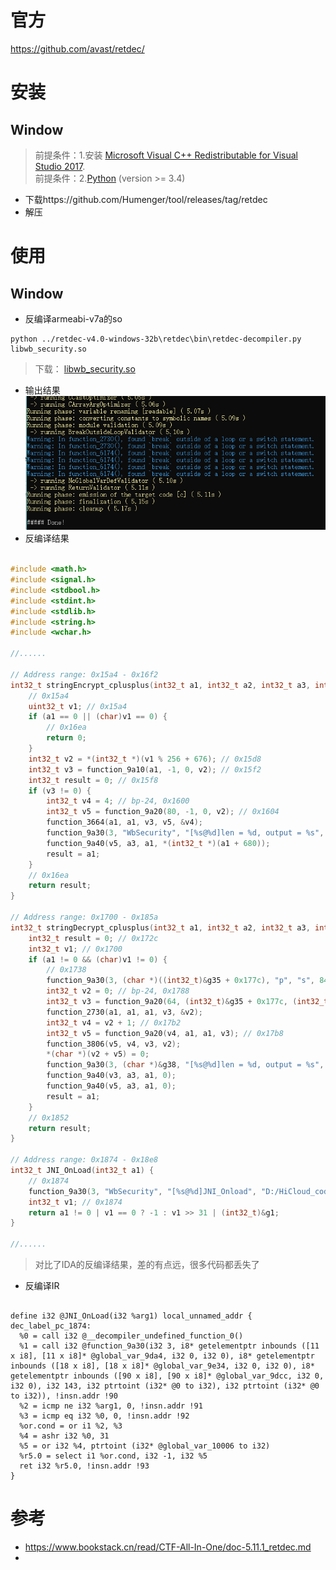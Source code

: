 # 官方
https://github.com/avast/retdec/
# 安装
## Window
> 前提条件：1.安装 [Microsoft Visual C++ Redistributable for Visual Studio 2017](https://support.microsoft.com/en-us/help/2977003/the-latest-supported-visual-c-downloads).\
> 前提条件：2.[Python](https://www.python.org/) (version >= 3.4)

- 下载https://github.com/Humenger/tool/releases/tag/retdec
- 解压
# 使用
## Window
- 反编译armeabi-v7a的so
```
python ../retdec-v4.0-windows-32b\retdec\bin\retdec-decompiler.py libwb_security.so
```
> 下载： [libwb_security.so](./libwb_security.so)
- 输出结果\
![image](./images/retdec_done.png)
- 反编译结果
```c

#include <math.h>
#include <signal.h>
#include <stdbool.h>
#include <stdint.h>
#include <stdlib.h>
#include <string.h>
#include <wchar.h>

//......

// Address range: 0x15a4 - 0x16f2
int32_t stringEncrypt_cplusplus(int32_t a1, int32_t a2, int32_t a3, int32_t a4) {
    // 0x15a4
    uint32_t v1; // 0x15a4
    if (a1 == 0 || (char)v1 == 0) {
        // 0x16ea
        return 0;
    }
    int32_t v2 = *(int32_t *)(v1 % 256 + 676); // 0x15d8
    int32_t v3 = function_9a10(a1, -1, 0, v2); // 0x15f2
    int32_t result = 0; // 0x15f8
    if (v3 != 0) {
        int32_t v4 = 4; // bp-24, 0x1600
        int32_t v5 = function_9a20(80, -1, 0, v2); // 0x1604
        function_3664(a1, a1, v3, v5, &v4);
        function_9a30(3, "WbSecurity", "[%s@%d]len = %d, output = %s", "D:/HiCloud_codes/Global_20191227/HwCloudDrive/Source/ModuleFileManager/jni/WbSecurity.cpp", 54, 4, v5);
        function_9a40(v5, a3, a1, *(int32_t *)(a1 + 680));
        result = a1;
    }
    // 0x16ea
    return result;
}

// Address range: 0x1700 - 0x185a
int32_t stringDecrypt_cplusplus(int32_t a1, int32_t a2, int32_t a3, int32_t a4) {
    int32_t result = 0; // 0x172c
    int32_t v1; // 0x1700
    if (a1 != 0 && (char)v1 != 0) {
        // 0x1738
        function_9a30(3, (char *)((int32_t)&g35 + 0x177c), "p", "s", 84, a1, a1);
        int32_t v2 = 0; // bp-24, 0x1788
        int32_t v3 = function_9a20(64, (int32_t)&g35 + 0x177c, (int32_t)"p", (int32_t)"s"); // 0x178c
        function_2730(a1, a1, a1, v3, &v2);
        int32_t v4 = v2 + 1; // 0x17b2
        int32_t v5 = function_9a20(v4, a1, a1, v3); // 0x17b8
        function_3806(v5, v4, v3, v2);
        *(char *)(v2 + v5) = 0;
        function_9a30(3, (char *)&g38, "[%s@%d]len = %d, output = %s", "s", 94, v2, v5);
        function_9a40(v3, a3, a1, 0);
        function_9a40(v5, a3, a1, 0);
        result = a1;
    }
    // 0x1852
    return result;
}

// Address range: 0x1874 - 0x18e8
int32_t JNI_OnLoad(int32_t a1) {
    // 0x1874
    function_9a30(3, "WbSecurity", "[%s@%d]JNI_Onload", "D:/HiCloud_codes/Global_20191227/HwCloudDrive/Source/ModuleFileManager/jni/WbSecurity.cpp", 143, (int32_t)&g45, (int32_t)&g45);
    int32_t v1; // 0x1874
    return a1 != 0 | v1 == 0 ? -1 : v1 >> 31 | (int32_t)&g1;
}

//......
```
> 对比了IDA的反编译结果，差的有点远，很多代码都丢失了
- 反编译IR
```lr

define i32 @JNI_OnLoad(i32 %arg1) local_unnamed_addr {
dec_label_pc_1874:
  %0 = call i32 @__decompiler_undefined_function_0()
  %1 = call i32 @function_9a30(i32 3, i8* getelementptr inbounds ([11 x i8], [11 x i8]* @global_var_9da4, i32 0, i32 0), i8* getelementptr inbounds ([18 x i8], [18 x i8]* @global_var_9e34, i32 0, i32 0), i8* getelementptr inbounds ([90 x i8], [90 x i8]* @global_var_9dcc, i32 0, i32 0), i32 143, i32 ptrtoint (i32* @0 to i32), i32 ptrtoint (i32* @0 to i32)), !insn.addr !90
  %2 = icmp ne i32 %arg1, 0, !insn.addr !91
  %3 = icmp eq i32 %0, 0, !insn.addr !92
  %or.cond = or i1 %2, %3
  %4 = ashr i32 %0, 31
  %5 = or i32 %4, ptrtoint (i32* @global_var_10006 to i32)
  %r5.0 = select i1 %or.cond, i32 -1, i32 %5
  ret i32 %r5.0, !insn.addr !93
}

```
# 参考
- https://www.bookstack.cn/read/CTF-All-In-One/doc-5.11.1_retdec.md
- 
